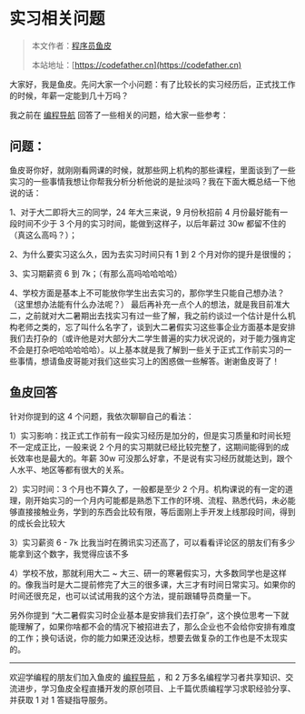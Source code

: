 # 实习相关问题

> 本文作者：[程序员鱼皮](https://yuyuanweb.feishu.cn/wiki/Abldw5WkjidySxkKxU2cQdAtnah)
>
> 本站地址：[https://codefather.cn](https://codefather.cn)

大家好，我是鱼皮。先问大家一个小问题：有了比较长的实习经历后，正式找工作的时候，年薪一定能到几十万吗？

我之前在 [编程导航](https://yuyuanweb.feishu.cn/wiki/VC1qwmX9diCBK3kidyec74vFnde) 回答了一些相关的问题，给大家一些参考：

## 问题：

鱼皮哥你好，就刚刚看网课的时候，就那些网上机构的那些课程，里面谈到了一些实习的一些事情我想让你帮我分析分析他说的是扯淡吗？我在下面大概总结一下他说的话：

1、对于大二即将大三的同学，24 年大三来说，9 月份秋招前 4 月份最好能有一段时间不少于 3 个月的实习时间，能做到这样子，以后年薪过 30w 都留不住的（真这么高吗？）；

2、为什么要实习这么久，因为去实习时间只有 1 到 2 个月对你的提升是很慢的；

3、实习期薪资 6 到 7k；（有那么高吗哈哈哈哈）

4、学校方面是基本上不可能放你学生出去实习的，那你学生只能自己想办法？（这里想办法能有什么办法呢？） 最后再补充一点个人的想法，就是我目前准大二，之前就对大二暑期出去找实习有过一些了解，我之前约谈过一个估计是什么机构老师之类的，忘了叫什么名字了，谈到大二暑假实习这些事企业方面基本是安排我们去打杂的（或许他是对大部分大二学生普遍的实力状况说的，对于能力强肯定不会是打杂吧哈哈哈哈哈）。以上基本就是我了解到一些关于正式工作前实习的一些事情，想请鱼皮哥能对我们这些实习上的困惑做一些解答。谢谢鱼皮哥了！

## 鱼皮回答

针对你提到的这 4 个问题，我依次聊聊自己的看法：

1）实习影响：找正式工作前有一段实习经历是加分的，但是实习质量和时间长短不一定成正比，一般来说 2 个月的实习期就已经比较完整了，这期间能得到的成长效率也是最大的。年薪 30w 可没那么好拿，不是说有实习经历就能达到，跟个人水平、地区等都有很大的关系。

2）实习时间：3 个月也不算久了，一般都是至少 2 个月。机构课说的有一定的道理，刚开始实习的一个月内可能都是熟悉下工作的环境、流程、熟悉代码，未必能够直接接触业务，学到的东西会比较有限，等后面刚上手开发上线那段时间，得到的成长会比较大

3）实习薪资 6 - 7k 比我当时在腾讯实习还高了，可以看看评论区的朋友们有多少能拿到这个数字，我觉得应该不多

4）学校不放，那就利用大二 ~ 大三、研一的寒暑假实习，大多数同学也是这样的。像我当时是大二提前修完了大三的很多课，大三才有时间日常实习。如果你的时间还很充足，也可以试试用我的这个方法，提前跟辅导员商量一下。

另外你提到 “大二暑假实习时企业基本是安排我们去打杂”，这个换位思考一下就能理解了，如果你啥都不会的情况下被招进去了，那么企业也不会给你安排有难度的工作；换句话说，你的能力如果还没达标，想要去做复杂的工作也是不太现实的。

------


欢迎学编程的朋友们加入鱼皮的 [编程导航](https://yuyuanweb.feishu.cn/wiki/VC1qwmX9diCBK3kidyec74vFnde) ，和 2 万多名编程学习者共享知识、交流进步，学习鱼皮全程直播开发的原创项目、上千篇优质编程学习求职经验分享、并获取 1 对 1 答疑指导服务。